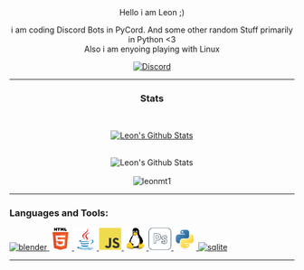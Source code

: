 <div id="header" align="center">
  Hello i am Leon ;)
  
  i am coding Discord Bots in PyCord. And some other random Stuff primarily in Python <3 <br> Also i am enyoing playing with Linux
  
  [![Discord](https://img.shields.io/discord/724602228505313311?style=for-the-badge&logo=discord&logoColor=white&label=Discord%20Server&labelColor=black&color=white&link=https%3A%2F%2Fdiscord.gg%2FyA3Uqqjw8b)](https://discord.gg/yA3Uqqjw8b)
</p>

---
  
### Stats
  <br/>
  <p align="center">
    <a href="https://github.com/LeonMT1"><img alt="Leon's Github Stats" src="https://github-readme-stats.vercel.app/api?username=LeonMT1&show_icons=true&count_private=true&theme=ayu-mirage" height="192px"/></a>
<br/>
  &nbsp;
  <p align="center"<a href="https://github.com/LeonMT1"><img alt="Leon's Github Stats" src="http://github-readme-streak-stats.herokuapp.com?user=LeonMT1&theme=ayu-mirage" height="192px"/></a></p>
  <p><img align="center" src="https://github-readme-stats.vercel.app/api/top-langs?username=leonmt1&theme=ayu-mirage&show_icons=true&locale=en&layout=compact" alt="leonmt1" /></p>

---

<h3 align="left">Languages and Tools:</h3>
<p align="left"> <a href="https://www.blender.org/" target="_blank" rel="noreferrer"> <img src="https://download.blender.org/branding/community/blender_community_badge_white.svg" alt="blender" width="40" height="40"/> </a> <a href="https://www.w3.org/html/" target="_blank" rel="noreferrer"> <img src="https://raw.githubusercontent.com/devicons/devicon/master/icons/html5/html5-original-wordmark.svg" alt="html5" width="40" height="40"/> </a> <a href="https://www.java.com" target="_blank" rel="noreferrer"> <img src="https://raw.githubusercontent.com/devicons/devicon/master/icons/java/java-original.svg" alt="java" width="40" height="40"/> </a> <a href="https://developer.mozilla.org/en-US/docs/Web/JavaScript" target="_blank" rel="noreferrer"> <img src="https://raw.githubusercontent.com/devicons/devicon/master/icons/javascript/javascript-original.svg" alt="javascript" width="40" height="40"/> </a> <a href="https://www.linux.org/" target="_blank" rel="noreferrer"> <img src="https://raw.githubusercontent.com/devicons/devicon/master/icons/linux/linux-original.svg" alt="linux" width="40" height="40"/> </a> <a href="https://www.photoshop.com/en" target="_blank" rel="noreferrer"> <img src="https://raw.githubusercontent.com/devicons/devicon/master/icons/photoshop/photoshop-line.svg" alt="photoshop" width="40" height="40"/> </a> <a href="https://www.python.org" target="_blank" rel="noreferrer"> <img src="https://raw.githubusercontent.com/devicons/devicon/master/icons/python/python-original.svg" alt="python" width="40" height="40"/> </a> <a href="https://www.sqlite.org/" target="_blank" rel="noreferrer"> <img src="https://www.vectorlogo.zone/logos/sqlite/sqlite-icon.svg" alt="sqlite" width="40" height="40"/> </a> </p>

---

